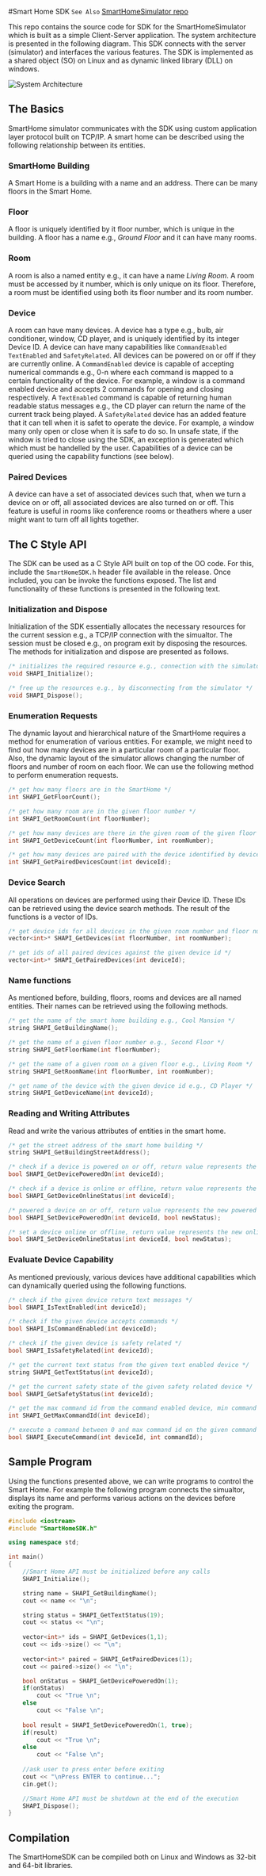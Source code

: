 #Smart Home SDK
```See Also``` [SmartHomeSimulator repo](https://github.com/zeeshanejaz/SmartHomeSimulator)

This repo contains the source code for SDK for the SmartHomeSimulator which is built as a simple Client-Server application. The system architecture is presented in the following diagram. This SDK connects with the server (simulator) and interfaces the various features. The SDK is implemented as a shared object (SO) on Linux and as dynamic linked library (DLL) on windows. 

![System Architecture](https://github.com/zeeshanejaz/SmartHomeSimulator/raw/master/architecture.png)

## The Basics
SmartHome simulator communicates with the SDK using custom application layer protocol built on TCP/IP. A smart home can be described using the following relationship between its entities.

### SmartHome Building
A Smart Home is a building with a name and an address. There can be many floors in the Smart Home.

### Floor
A floor is uniquely identified by it floor number, which is unique in the building. A floor has a name e.g., *Ground Floor* and it can have many rooms.

### Room
A room is also a named entity e.g., it can have a name *Living Room*. A room must be accessed by it number, which is only unique on its floor. Therefore, a room must be identified using both its floor number and its room number.

### Device
A room can have many devices. A device has a type e.g., bulb, air conditioner, window, CD player, and is uniquely identified by its integer Device ID. A device can have many capabilities like ```CommandEnabled``` ```TextEnabled``` and ```SafetyRelated```. All devices can be powered on or off if they are currently online. A ```CommandEnabled``` device is capable of accepting numerical commands e.g., 0-n where each command is mapped to a certain functionality of the device. For example, a window is a command enabled device and accepts 2 commands for opening and closing respectively. A ```TextEnabled``` command is capable of returning human readable status messages e.g., the CD player can return the name of the current track being played. A ```SafetyRelated``` device has an added feature that it can tell when it is safet to operate the device. For example, a window many only open or close when it is safe to do so. In unsafe state, if the window is tried to close using the SDK, an exception is generated which which must be handelled by the user. Capabilities of a device can be queried using the capability functions (see below).

### Paired Devices
A device can have a set of associated devices such that, when we turn a device on or off, all associated devices are also turned on or off. This feature is useful in rooms like conference rooms or theathers where a user might want to turn off all lights together.

## The C Style API
The SDK can be used as a C Style API built on top of the OO code. For this, include the ```SmartHomeSDK.h``` header file available in the release. Once included, you can be invoke the functions exposed. The list and functionality of these functions is presented in the following text.

### Initialization and Dispose
Initialization of the SDK essentially allocates the necessary resources for the current session e.g., a TCP/IP connection with the simualtor. The session must be closed e.g., on program exit by disposing the resources. The methods for initialization and dispose are presented as follows.

```c++
/* initializes the required resource e.g., connection with the simulator */
void SHAPI_Initialize();

/* free up the resources e.g., by disconnecting from the simulator */
void SHAPI_Dispose();
```

### Enumeration Requests
The dynamic layout and hierarchical nature of the SmartHome requires a method for enumeration of various entities. For example, we might need to find out how many devices are in a particular room of a particular floor. Also, the dynamic layout of the simulator allows changing the number of floors and number of room on each floor. We can use the following method to perform enumeration requests.

```c++
/* get how many floors are in the SmartHome */
int SHAPI_GetFloorCount();

/* get how many room are in the given floor number */
int SHAPI_GetRoomCount(int floorNumber);

/* get how many devices are there in the given room of the given floor number */
int SHAPI_GetDeviceCount(int floorNumber, int roomNumber);

/* get how many devices are paired with the device identified by device id */
int SHAPI_GetPairedDevicesCount(int deviceId);
```

### Device Search
All operations on devices are performed using their Device ID. These IDs can be retrieved using the device search methods. The result of the functions is a vector of IDs.

```c++
/* get device ids for all devices in the given room number and floor number */
vector<int>* SHAPI_GetDevices(int floorNumber, int roomNumber);

/* get ids of all paired devices against the given device id */
vector<int>* SHAPI_GetPairedDevices(int deviceId);
```

### Name functions
As mentioned before, building, floors, rooms and devices are all named entities. Their names can be retrieved using the following methods.

```c++
/* get the name of the smart home building e.g., Cool Mansion */
string SHAPI_GetBuildingName();

/* get the name of a given floor number e.g., Second Floor */
string SHAPI_GetFloorName(int floorNumber);

/* get the name of a given room on a given floor e.g., Living Room */
string SHAPI_GetRoomName(int floorNumber, int roomNumber);

/* get name of the device with the given device id e.g., CD Player */
string SHAPI_GetDeviceName(int deviceId);
```

### Reading and Writing Attributes
Read and write the various attributes of entities in the smart home.

```c++
/* get the street address of the smart home building */
string SHAPI_GetBuildingStreetAddress();	

/* check if a device is powered on or off, return value represents the powered on status */
bool SHAPI_GetDevicePoweredOn(int deviceId);

/* check if a device is online or offline, return value represents the online status */
bool SHAPI_GetDeviceOnlineStatus(int deviceId);

/* powered a device on or off, return value represents the new powered on status  */
bool SHAPI_SetDevicePoweredOn(int deviceId, bool newStatus);

/* set a device online or offline, return value represents the new online on status  */
bool SHAPI_SetDeviceOnlineStatus(int deviceId, bool newStatus);

```

### Evaluate Device Capability
As mentioned previously, various devices have additional capabilities which can dynamically queried using the following functions.

```c++
/* check if the given device return text messages */
bool SHAPI_IsTextEnabled(int deviceId);

/* check if the given device accepts commands */
bool SHAPI_IsCommandEnabled(int deviceId);

/* check if the given device is safety related */
bool SHAPI_IsSafetyRelated(int deviceId);

/* get the current text status from the given text enabled device */
string SHAPI_GetTextStatus(int deviceId);

/* get the current safety state of the given safety related device */
bool SHAPI_GetSafetyStatus(int deviceId);

/* get the max command id from the command enabled device, min command id is always 0 */
int SHAPI_GetMaxCommandId(int deviceId);

/* execute a command between 0 and max command id on the given command enabled device */
bool SHAPI_ExecuteCommand(int deviceId, int commandId);
````

## Sample Program
Using the functions presented above, we can write programs to control the Smart Home. For example the following program connects the simualtor, displays its name and performs various actions on the devices before exiting the program.

```c++
#include <iostream>
#include "SmartHomeSDK.h"

using namespace std;

int main()
{	
	//Smart Home API must be initialized before any calls
	SHAPI_Initialize();

	string name = SHAPI_GetBuildingName();
	cout << name << "\n";

	string status = SHAPI_GetTextStatus(19);
	cout << status << "\n";
	
	vector<int>* ids = SHAPI_GetDevices(1,1);
	cout << ids->size() << "\n";
		
	vector<int>* paired = SHAPI_GetPairedDevices(1);
	cout << paired->size() << "\n";

	bool onStatus = SHAPI_GetDevicePoweredOn(1);
	if(onStatus)
		cout << "True \n";
	else
		cout << "False \n";
		
	bool result = SHAPI_SetDevicePoweredOn(1, true);
	if(result)
		cout << "True \n";
	else
		cout << "False \n";
		
	//ask user to press enter before exiting
	cout << "\nPress ENTER to continue...";	
	cin.get();

	//Smart Home API must be shutdown at the end of the execution
	SHAPI_Dispose();
}
```

## Compilation
The SmartHomeSDK can be compiled both on Linux and Windows as 32-bit and 64-bit libraries.